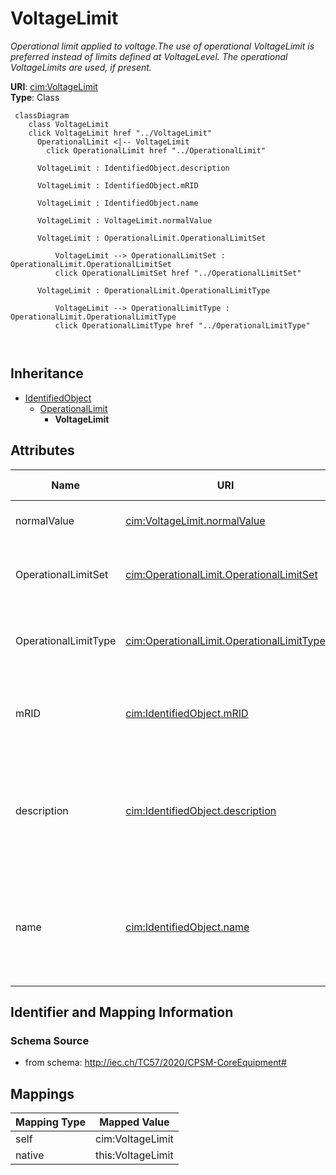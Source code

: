 # VoltageLimit


_Operational limit applied to voltage.The use of operational VoltageLimit is preferred instead of limits defined at VoltageLevel. The operational VoltageLimits are used, if present._





**URI**: [cim:VoltageLimit](http://iec.ch/TC57/CIM100#VoltageLimit)<br />
**Type**: Class




```mermaid
 classDiagram
    class VoltageLimit
    click VoltageLimit href "../VoltageLimit"
      OperationalLimit <|-- VoltageLimit
        click OperationalLimit href "../OperationalLimit"
      
      VoltageLimit : IdentifiedObject.description
        
      VoltageLimit : IdentifiedObject.mRID
        
      VoltageLimit : IdentifiedObject.name
        
      VoltageLimit : VoltageLimit.normalValue
        
      VoltageLimit : OperationalLimit.OperationalLimitSet
        
          VoltageLimit --> OperationalLimitSet : OperationalLimit.OperationalLimitSet
          click OperationalLimitSet href "../OperationalLimitSet"
        
      VoltageLimit : OperationalLimit.OperationalLimitType
        
          VoltageLimit --> OperationalLimitType : OperationalLimit.OperationalLimitType
          click OperationalLimitType href "../OperationalLimitType"
        
      
```





## Inheritance
* [IdentifiedObject](IdentifiedObject.md)
    * [OperationalLimit](OperationalLimit.md)
        * **VoltageLimit**



## Attributes


| Name | URI | Cardinality and Range | Description | Inheritance |
| ---  | --- | --- | --- | --- |
| normalValue | [cim:VoltageLimit.normalValue](http://iec.ch/TC57/CIM100#VoltageLimit.normalValue) | 1 <br />  [Voltage](Voltage.md)  | The normal limit on voltage | direct |
| OperationalLimitSet | [cim:OperationalLimit.OperationalLimitSet](http://iec.ch/TC57/CIM100#OperationalLimit.OperationalLimitSet) | 1 <br />  [OperationalLimitSet](OperationalLimitSet.md)  | The limit set to which the limit values belong | [OperationalLimit](OperationalLimit.md) |
| OperationalLimitType | [cim:OperationalLimit.OperationalLimitType](http://iec.ch/TC57/CIM100#OperationalLimit.OperationalLimitType) | 1 <br />  [OperationalLimitType](OperationalLimitType.md)  | The limit type associated with this limit | [OperationalLimit](OperationalLimit.md) |
| mRID | [cim:IdentifiedObject.mRID](http://iec.ch/TC57/CIM100#IdentifiedObject.mRID) | 1 <br />  string  | Master resource identifier issued by a model authority | [IdentifiedObject](IdentifiedObject.md) |
| description | [cim:IdentifiedObject.description](http://iec.ch/TC57/CIM100#IdentifiedObject.description) | 0..1 <br />  string  | The description is a free human readable text describing or naming the object | [IdentifiedObject](IdentifiedObject.md) |
| name | [cim:IdentifiedObject.name](http://iec.ch/TC57/CIM100#IdentifiedObject.name) | 1 <br />  string  | The name is any free human readable and possibly non unique text naming the o... | [IdentifiedObject](IdentifiedObject.md) |









## Identifier and Mapping Information







### Schema Source


* from schema: http://iec.ch/TC57/2020/CPSM-CoreEquipment#





## Mappings

| Mapping Type | Mapped Value |
| ---  | ---  |
| self | cim:VoltageLimit |
| native | this:VoltageLimit |




